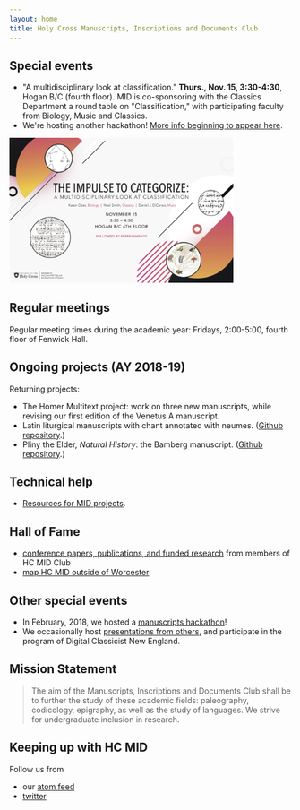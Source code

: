 ```yaml
---
layout: home
title: Holy Cross Manuscripts, Inscriptions and Documents Club
---
```







## Special events


-  "A multidisciplinary look at classification."  **Thurs., Nov. 15, 3:30-4:30**, Hogan B/C (fourth floor).  MID is co-sponsoring with the Classics Department a round table on "Classification," with participating faculty from Biology, Music and Classics.
-  We're hosting another hackathon!  [More info beginning to appear here](ms-hackathon-2019).


<a href="imgs/Categorize.jpg">
<img src="imgs/Categorize.jpg" width="400"/>
</a>


## Regular meetings

Regular meeting times during the academic year:  Fridays, 2:00-5:00, fourth floor of Fenwick Hall.




## Ongoing projects (AY 2018-19) ##


Returning projects:


-   The Homer Multitext project:   work on three new manuscripts, while revising our first edition of the Venetus A manuscript.
-   Latin liturgical manuscripts with chant annotated with neumes.  ([Github repository](https://github.com/HCMID/chant).)
-   Pliny the Elder, *Natural History*: the Bamberg manuscript.  ([Github repository](https://github.com/HCMID/plinius).)


## Technical help

-  [Resources for MID projects](tech).




## Hall of Fame

-   [conference papers,  publications, and funded research](hof) from members of HC MID Club
-   [map HC MID outside of Worcester](where)

## Other special events


- In February, 2018, we hosted a [manuscripts hackathon](https://hcmid.github.io/ms-hackathon-2018/)!
- We occasionally host [presentations from others](hosted), and participate in the program of Digital Classicist New England.


## Mission Statement


>The aim of the Manuscripts, Inscriptions and Documents Club shall be to further the study of these academic fields: paleography, codicology, epigraphy, as well as the study of languages. We strive for undergraduate inclusion in research.


## Keeping up with HC MID

Follow us from

- our [atom feed](atom.xml)
- [twitter](https://twitter.com/hcmid)
